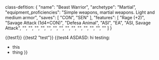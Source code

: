 class-defition: {
  "name": "Beast Warrior",
  "archetype": "Martial",
  "equipment_proficiencies": "Simple weapons, martial weapons. Light and medium armor",
  "saves": [
    "CON",
    "SEN"
  ],
  "features": [
    "Rage (+2)",
    "Savage Attack (1d4+CON)",
    "Defesa Animal",
    "ASI",
    "EA",
    "ASI, Savage Attack",
    "",
    "",
    "",
    "",
    "",
    "",
    "",
    "",
    "",
    "",
    "",
    "",
    "",
    ""
  ]
}

{{test1}}
{{test2 "test"}}
{{test4
ASDASD: hi
testing:
- this
- thing
}}